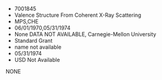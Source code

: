 * 7001845
* Valence Structure From Coherent X-Ray Scattering
* MPS,CHE
* 06/01/1970,05/31/1974
* None   DATA NOT AVAILABLE, Carnegie-Mellon University
* Standard Grant
*   name not available
* 05/31/1974
* USD Not Available

NONE